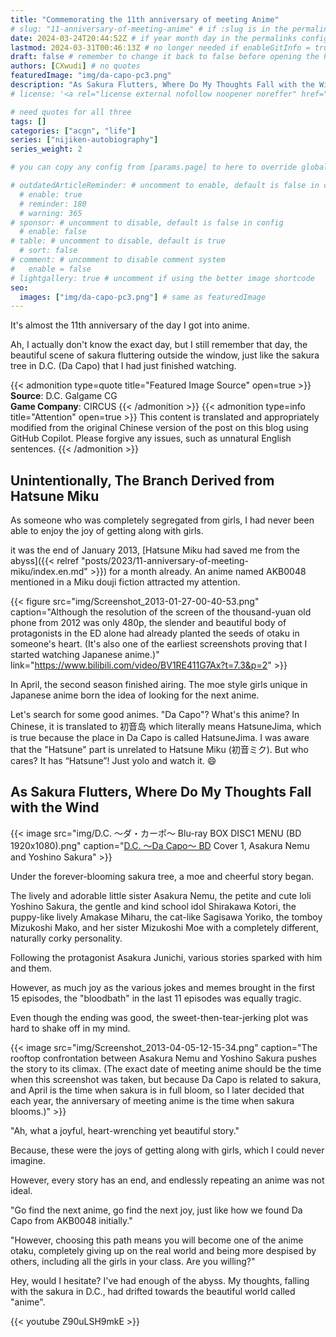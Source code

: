 ```yaml
---
title: "Commemorating the 11th anniversary of meeting Anime"
# slug: "11-anniversary-of-meeting-anime" # if :slug is in the permalinks configuration, use this to resolve URL conflict with other posts
date: 2024-03-24T20:44:52Z # if year month day in the permalinks configuration and other posts have the same date, modify this to resolve URL conflict with other posts 
lastmod: 2024-03-31T00:46:13Z # no longer needed if enableGitInfo = true
draft: false # remember to change it back to false before opening the PR for publishing
authors: [CXwudi] # no quotes
featuredImage: "img/da-capo-pc3.png"
description: "As Sakura Flutters, Where Do My Thoughts Fall with the Wind"
# license: '<a rel="license external nofollow noopener noreffer" href="https://creativecommons.org/licenses/by/4.0/" target="_blank">CC BY 4.0</a>'

# need quotes for all three
tags: []
categories: ["acgn", "life"]
series: ["nijiken-autobiography"]
series_weight: 2

# you can copy any config from [params.page] to here to override global default

# outdatedArticleReminder: # uncomment to enable, default is false in config 
  # enable: true
  # reminder: 180
  # warning: 365
# sponsor: # uncomment to disable, default is false in config 
  # enable: false
# table: # uncomment to disable, default is true
  # sort: false
# comment: # uncomment to disable comment system
#   enable = false
# lightgallery: true # uncomment if using the better image shortcode
seo:
  images: ["img/da-capo-pc3.png"] # same as featuredImage
---
```


It's almost the 11th anniversary of the day I got into anime.

Ah, I actually don't know the exact day, but I still remember that day, the beautiful scene of sakura fluttering outside the window, just like the sakura tree in D.C. (Da Capo) that I had just finished watching.

<!--more-->
{{< admonition type=quote title="Featured Image Source" open=true >}}
**Source**: D.C. Galgame CG <!--just to insert a double space behind-->  
**Game Company**: CIRCUS
{{< /admonition >}}
{{< admonition type=info title="Attention" open=true >}}
This content is translated and appropriately modified from the original Chinese version of the post on this blog using GitHub Copilot. Please forgive any issues, such as unnatural English sentences.
{{< /admonition >}}

## Unintentionally, The Branch Derived from Hatsune Miku

As someone who was completely segregated from girls, I had never been able to enjoy the joy of getting along with girls.

it was the end of January 2013, [Hatsune Miku had saved me from the abyss]({{< relref "posts/2023/11-anniversary-of-meeting-miku/index.en.md" >}}) for a month already. An anime named AKB0048 mentioned in a Miku douji fiction attracted my attention.

{{< figure src="img/Screenshot_2013-01-27-00-40-53.png" caption="Although the resolution of the screen of the thousand-yuan old phone from 2012 was only 480p, the slender and beautiful body of protagonists in the ED alone had already planted the seeds of otaku in someone's heart. (It's also one of the earliest screenshots proving that I started watching Japanese anime.)" link="https://www.bilibili.com/video/BV1RE411G7Ax?t=7.3&p=2" >}}

In April, the second season finished airing. The moe style girls unique in Japanese anime born the idea of looking for the next anime.

Let's search for some good animes. "Da Capo"? What's this anime? In Chinese, it is translated to 初音岛 which literally means HatsuneJima, which is true because the place in Da Capo is called HatsuneJima. I was aware that the "Hatsune" part is unrelated to Hatsune Miku (初音ミク). But who cares? It has “Hatsune”! Just yolo and watch it. 😄

## As Sakura Flutters, Where Do My Thoughts Fall with the Wind

{{< image src="img/D.C. ～ダ・カーポ～ Blu-ray BOX DISC1 MENU (BD 1920x1080).png" caption="[D.C. ～Da Capo～ BD](https://share.dmhy.org/topics/view/637016_1080P_FN_Lv_1_D_C_I_II_I_II_BDRip_1920x1080_HEVC_D_C_D_C_S_S_D_C_if_SP_D_C_II_D_C_II_S_S_SP.html) Cover 1, Asakura Nemu and Yoshino Sakura" >}}

Under the forever-blooming sakura tree, a moe and cheerful story began.

The lively and adorable little sister Asakura Nemu, the petite and cute loli Yoshino Sakura, the gentle and kind school idol Shirakawa Kotori, the puppy-like lively Amakase Miharu, the cat-like Sagisawa Yoriko, the tomboy Mizukoshi Mako, and her sister Mizukoshi Moe with a completely different, naturally corky personality.

Following the protagonist Asakura Junichi, various stories sparked with him and them.

However, as much joy as the various jokes and memes brought in the first 15 episodes, the "bloodbath" in the last 11 episodes was equally tragic.

Even though the ending was good, the sweet-then-tear-jerking plot was hard to shake off in my mind.

{{< image src="img/Screenshot_2013-04-05-12-15-34.png" caption="The rooftop confrontation between Asakura Nemu and Yoshino Sakura pushes the story to its climax. (The exact date of meeting anime should be the time when this screenshot was taken, but because Da Capo is related to sakura, and April is the time when sakura is in full bloom, so I later decided that each year, the anniversary of meeting anime is the time when sakura blooms.)" >}}

"Ah, what a joyful, heart-wrenching yet beautiful story."

Because, these were the joys of getting along with girls, which I could never imagine.

However, every story has an end, and endlessly repeating an anime was not ideal.

"Go find the next anime, go find the next joy, just like how we found Da Capo from AKB0048 initially."

"However, choosing this path means you will become one of the anime otaku, completely giving up on the real world and being more despised by others, including all the girls in your class. Are you willing?"

Hey, would I hesitate? I've had enough of the abyss. My thoughts, falling with the sakura in D.C., had drifted towards the beautiful world called "anime".

{{< youtube Z90uLSH9mkE >}}
